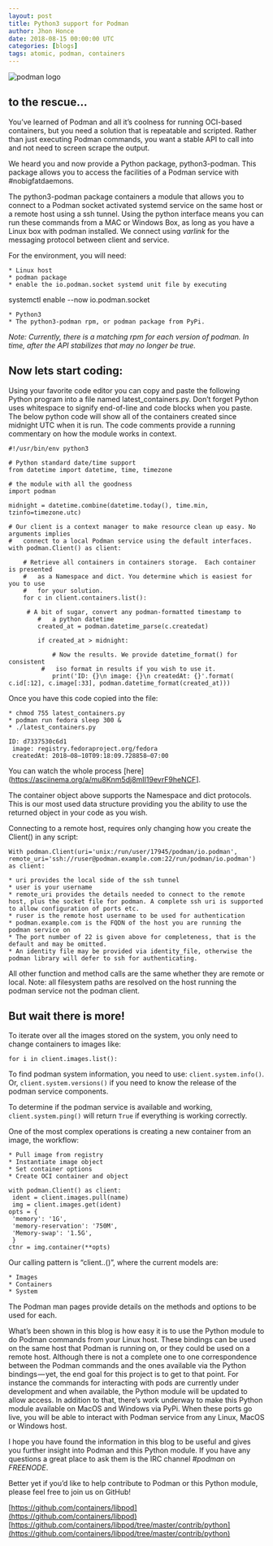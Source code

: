 ```yaml
---
layout: post
title: Python3 support for Podman 
author: Jhon Honce
date: 2018-08-15 00:00:00 UTC
categories: [blogs]
tags: atomic, podman, containers
---
```

![podman logo](../images/podman.png)

## to the rescue…

You’ve learned of Podman and all it’s coolness for running OCI-based containers, but you need a solution that is repeatable and scripted. Rather than just executing Podman commands, you want a stable API to call into and not need to screen scrape the output.

We heard you and now provide a Python package, python3-podman. This package allows you to access the facilities of a Podman service with #nobigfatdaemons.

<!--readmore-->
The python3-podman package containers a module that allows you to connect to a Podman socket activated systemd service on the same host or a remote host using a ssh tunnel. Using the python interface means you can run these commands from a MAC or Windows Box, as long as you have a Linux box with podman installed. We connect using *varlink* for the messaging protocol between client and service.

For the environment, you will need:

    * Linux host
    * podman package
    * enable the io.podman.socket systemd unit file by executing

systemctl enable --now io.podman.socket

    * Python3
    * The python3-podman rpm, or podman package from PyPi.

*Note: Currently, there is a matching rpm for each version of podman. In time, after the API stabilizes that may no longer be true.*

## Now lets start coding:

Using your favorite code editor you can copy and paste the following Python program into a file named latest_containers.py. Don’t forget Python uses whitespace to signify end-of-line and code blocks when you paste. The below python code will show all of the containers created since midnight UTC when it is run. The code comments provide a running commentary on how the module works in context.

```console
#!/usr/bin/env python3

# Python standard date/time support
from datetime import datetime, time, timezone

# the module with all the goodness
import podman

midnight = datetime.combine(datetime.today(), time.min, tzinfo=timezone.utc)

# Our client is a context manager to make resource clean up easy. No arguments implies
#   connect to a local Podman service using the default interfaces.
with podman.Client() as client:

    # Retrieve all containers in containers storage.  Each container is presented
    #   as a Namespace and dict. You determine which is easiest for you to use
    #   for your solution.
    for c in client.containers.list():

	 # A bit of sugar, convert any podman-formatted timestamp to
        #   a python datetime 
        created_at = podman.datetime_parse(c.createdat)

        if created_at > midnight:

            # Now the results. We provide datetime_format() for consistent
	     #   iso format in results if you wish to use it.
            print('ID: {}\n image: {}\n createdAt: {}'.format(
c.id[:12], c.image[:33], podman.datetime_format(created_at)))
```

Once you have this code copied into the file:

    * chmod 755 latest_containers.py
    * podman run fedora sleep 300 &
    * ./latest_containers.py

```console
ID: d7337530c6d1
 image: registry.fedoraproject.org/fedora
 createdAt: 2018–08–10T09:18:09.728858–07:00
```

You can watch the whole process [here](https://asciinema.org/a/mu8Knm5dj8mII19evrF9heNCF].

The container object above supports the Namespace and dict protocols. This is our most used data structure providing you the ability to use the returned object in your code as you wish.

Connecting to a remote host, requires only changing how you create the Client() in any script:

```console
With podman.Client(uri='unix:/run/user/17945/podman/io.podman',
remote_uri='ssh://ruser@podman.example.com:22/run/podman/io.podman') as client:
```

    * uri provides the local side of the ssh tunnel
    * user is your username
    * remote_uri provides the details needed to connect to the remote host, plus the socket file for podman. A complete ssh uri is supported to allow configuration of ports etc.
    * ruser is the remote host username to be used for authentication
    * podman.example.com is the FQDN of the host you are running the podman service on
    * The port number of 22 is given above for completeness, that is the default and may be omitted.
    * An identity file may be provided via identity_file, otherwise the podman library will defer to ssh for authenticating.

All other function and method calls are the same whether they are remote or local. Note: all filesystem paths are resolved on the host running the podman service not the podman client.

## But wait there is more!

To iterate over all the images stored on the system, you only need to change containers to images like:

```console
for i in client.images.list():
```

To find podman system information, you need to use: `client.system.info()`. Or, `client.system.versions()` if you need to know the release of the podman service components.

To determine if the podman service is available and working, `client.system.ping()` will return `True` if everything is working correctly.

One of the most complex operations is creating a new container from an image, the workflow:

    * Pull image from registry
    * Instantiate image object
    * Set container options
    * Create OCI container and object

```console
with podman.Client() as client:
 ident = client.images.pull(name)
 img = client.images.get(ident)
opts = {
 'memory': '1G',
 'memory-reservation': '750M',
 'Memory-swap': '1.5G',
 }
ctnr = img.container(**opts)
```

Our calling pattern is “client.<model>.<method>(<options>)”, where the current models are:

    * Images
    * Containers
    * System

The Podman man pages provide details on the methods and options to be used for each.

What’s been shown in this blog is how easy it is to use the Python module to do Podman commands from your Linux host. These bindings can be used on the same host that Podman is running on, or they could be used on a remote host. Although there is not a complete one to one correspondence between the Podman commands and the ones available via the Python bindings — yet, the end goal for this project is to get to that point. For instance the commands for interacting with pods are currently under development and when available, the Python module will be updated to allow access. In addition to that, there’s work underway to make this Python module available on MacOS and Windows via PyPi. When these ports go live, you will be able to interact with Podman service from any Linux, MacOS or Windows host.

I hope you have found the information in this blog to be useful and gives you further insight into Podman and this Python module. If you have any questions a great place to ask them is the IRC channel *#podman* on *FREENODE*.

Better yet if you’d like to help contribute to Podman or this Python module, please feel free to join us on GitHub!

[https://github.com/containers/libpod](https://github.com/containers/libpod)
[https://github.com/containers/libpod/tree/master/contrib/python](https://github.com/containers/libpod/tree/master/contrib/python)

